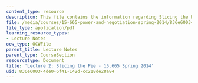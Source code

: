 ```yaml
---
content_type: resource
description: This file contains the information regarding Slicing the Pie.
file: /media/courses/15-665-power-and-negotiation-spring-2014/836e60034de06f41142dcc218de28a84_MIT15_665S14_Class_2_Lect.pdf
file_type: application/pdf
learning_resource_types:
- Lecture Notes
ocw_type: OCWFile
parent_title: Lecture Notes
parent_type: CourseSection
resourcetype: Document
title: 'Lecture 2: Slicing the Pie - 15.665 Spring 2014'
uid: 836e6003-4de0-6f41-142d-cc218de28a84
---
```

